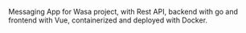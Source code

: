 Messaging App for Wasa project, with Rest API, backend with go and frontend with Vue, containerized and deployed with Docker.
